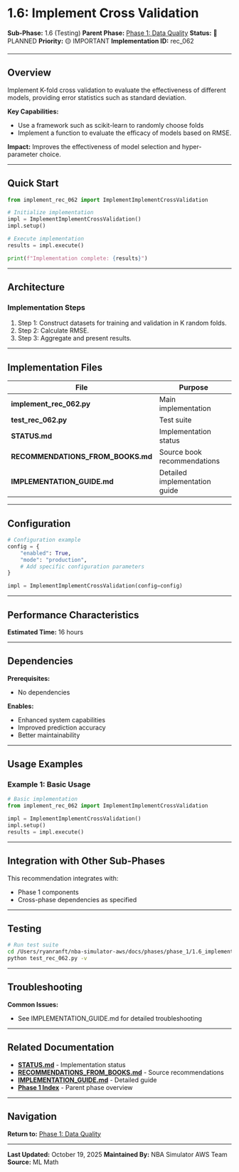 # 1.6: Implement Cross Validation

**Sub-Phase:** 1.6 (Testing)
**Parent Phase:** [Phase 1: Data Quality](../PHASE_1_INDEX.md)
**Status:** 🔵 PLANNED
**Priority:** 🟡 IMPORTANT
**Implementation ID:** rec_062

---

## Overview

Implement K-fold cross validation to evaluate the effectiveness of different models, providing error statistics such as standard deviation.

**Key Capabilities:**
- Use a framework such as scikit-learn to randomly choose folds
- Implement a function to evaluate the efficacy of models based on RMSE.

**Impact:**
Improves the effectiveness of model selection and hyper-parameter choice.

---

## Quick Start

```python
from implement_rec_062 import ImplementImplementCrossValidation

# Initialize implementation
impl = ImplementImplementCrossValidation()
impl.setup()

# Execute implementation
results = impl.execute()

print(f"Implementation complete: {results}")
```

---

## Architecture

### Implementation Steps

1. Step 1: Construct datasets for training and validation in K random folds.
2. Step 2: Calculate RMSE.
3. Step 3: Aggregate and present results.

---

## Implementation Files

| File | Purpose |
|------|---------|
| **implement_rec_062.py** | Main implementation |
| **test_rec_062.py** | Test suite |
| **STATUS.md** | Implementation status |
| **RECOMMENDATIONS_FROM_BOOKS.md** | Source book recommendations |
| **IMPLEMENTATION_GUIDE.md** | Detailed implementation guide |

---

## Configuration

```python
# Configuration example
config = {
    "enabled": True,
    "mode": "production",
    # Add specific configuration parameters
}

impl = ImplementImplementCrossValidation(config=config)
```

---

## Performance Characteristics

**Estimated Time:** 16 hours

---

## Dependencies

**Prerequisites:**
- No dependencies

**Enables:**
- Enhanced system capabilities
- Improved prediction accuracy
- Better maintainability

---

## Usage Examples

### Example 1: Basic Usage

```python
# Basic implementation
from implement_rec_062 import ImplementImplementCrossValidation

impl = ImplementImplementCrossValidation()
impl.setup()
results = impl.execute()
```

---

## Integration with Other Sub-Phases

This recommendation integrates with:
- Phase 1 components
- Cross-phase dependencies as specified

---

## Testing

```bash
# Run test suite
cd /Users/ryanranft/nba-simulator-aws/docs/phases/phase_1/1.6_implement_cross_validation
python test_rec_062.py -v
```

---

## Troubleshooting

**Common Issues:**
- See IMPLEMENTATION_GUIDE.md for detailed troubleshooting

---

## Related Documentation

- **[STATUS.md](STATUS.md)** - Implementation status
- **[RECOMMENDATIONS_FROM_BOOKS.md](RECOMMENDATIONS_FROM_BOOKS.md)** - Source recommendations
- **[IMPLEMENTATION_GUIDE.md](IMPLEMENTATION_GUIDE.md)** - Detailed guide
- **[Phase 1 Index](../PHASE_1_INDEX.md)** - Parent phase overview

---

## Navigation

**Return to:** [Phase 1: Data Quality](../PHASE_1_INDEX.md)

---

**Last Updated:** October 19, 2025
**Maintained By:** NBA Simulator AWS Team
**Source:** ML Math
